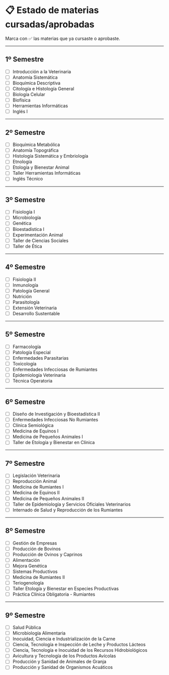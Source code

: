 # 📋 Estado de materias cursadas/aprobadas

Marca con ✅ las materias que ya cursaste o aprobaste.

---

## 1º Semestre

- [ ] Introducción a la Veterinaria
- [ ] Anatomía Sistemática
- [ ] Bioquímica Descriptiva
- [ ] Citología e Histología General
- [ ] Biología Celular
- [ ] Biofísica
- [ ] Herramientas Informáticas
- [ ] Inglés I

---

## 2º Semestre

- [ ] Bioquímica Metabólica
- [ ] Anatomía Topográfica
- [ ] Histología Sistemática y Embriología
- [ ] Etnología
- [ ] Etología y Bienestar Animal
- [ ] Taller Herramientas Informáticas
- [ ] Inglés Técnico

---

## 3º Semestre

- [ ] Fisiología I
- [ ] Microbiología
- [ ] Genética
- [ ] Bioestadística I
- [ ] Experimentación Animal
- [ ] Taller de Ciencias Sociales
- [ ] Taller de Ética

---

## 4º Semestre

- [ ] Fisiología II
- [ ] Inmunología
- [ ] Patología General
- [ ] Nutrición
- [ ] Parasitología
- [ ] Extensión Veterinaria
- [ ] Desarrollo Sustentable

---

## 5º Semestre

- [ ] Farmacología
- [ ] Patología Especial
- [ ] Enfermedades Parasitarias
- [ ] Toxicología
- [ ] Enfermedades Infecciosas de Rumiantes
- [ ] Epidemiología Veterinaria
- [ ] Técnica Operatoria

---

## 6º Semestre

- [ ] Diseño de Investigación y Bioestadística II
- [ ] Enfermedades Infecciosas No Rumiantes
- [ ] Clínica Semiológica
- [ ] Medicina de Equinos I
- [ ] Medicina de Pequeños Animales I
- [ ] Taller de Etología y Bienestar en Clínica

---

## 7º Semestre

- [ ] Legislación Veterinaria
- [ ] Reproducción Animal
- [ ] Medicina de Rumiantes I
- [ ] Medicina de Equinos II
- [ ] Medicina de Pequeños Animales II
- [ ] Taller de Epidemiología y Servicios Oficiales Veterinarios
- [ ] Internado de Salud y Reproducción de los Rumiantes

---

## 8º Semestre

- [ ] Gestión de Empresas
- [ ] Producción de Bovinos
- [ ] Producción de Ovinos y Caprinos
- [ ] Alimentación
- [ ] Mejora Genética
- [ ] Sistemas Productivos
- [ ] Medicina de Rumiantes II
- [ ] Teriogenología
- [ ] Taller Etología y Bienestar en Especies Productivas
- [ ] Práctica Clínica Obligatoria - Rumiantes

---

## 9º Semestre

- [ ] Salud Pública
- [ ] Microbiología Alimentaria
- [ ] Inocuidad, Ciencia e Industrialización de la Carne
- [ ] Ciencia, Tecnología e Inspección de Leche y Productos Lácteos
- [ ] Ciencia, Tecnología e Inocuidad de los Recursos Hidrobiológicos
- [ ] Avicultura y Tecnología de los Productos Avícolas
- [ ] Producción y Sanidad de Animales de Granja
- [ ] Producción y Sanidad de Organismos Acuáticos
